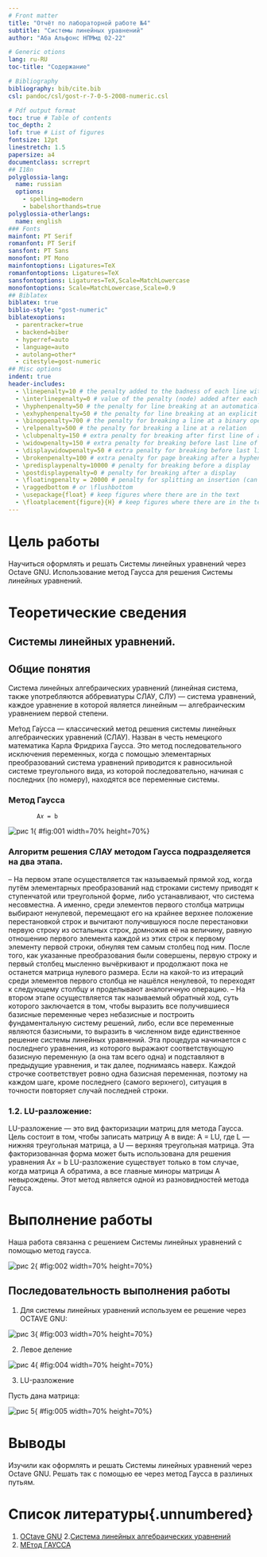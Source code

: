 ```yaml
---
# Front matter
title: "Отчёт по лабораторной работе №4"
subtitle: "Системы линейных уравнений"
author: "Аба Альфонс НПМмд 02-22"

# Generic otions
lang: ru-RU
toc-title: "Содержание"

# Bibliography
bibliography: bib/cite.bib
csl: pandoc/csl/gost-r-7-0-5-2008-numeric.csl

# Pdf output format
toc: true # Table of contents
toc_depth: 2
lof: true # List of figures
fontsize: 12pt
linestretch: 1.5
papersize: a4
documentclass: scrreprt
## I18n
polyglossia-lang:
  name: russian
  options:
	- spelling=modern
	- babelshorthands=true
polyglossia-otherlangs:
  name: english
### Fonts
mainfont: PT Serif
romanfont: PT Serif
sansfont: PT Sans
monofont: PT Mono
mainfontoptions: Ligatures=TeX
romanfontoptions: Ligatures=TeX
sansfontoptions: Ligatures=TeX,Scale=MatchLowercase
monofontoptions: Scale=MatchLowercase,Scale=0.9
## Biblatex
biblatex: true
biblio-style: "gost-numeric"
biblatexoptions:
  - parentracker=true
  - backend=biber
  - hyperref=auto
  - language=auto
  - autolang=other*
  - citestyle=gost-numeric
## Misc options
indent: true
header-includes:
  - \linepenalty=10 # the penalty added to the badness of each line within a paragraph (no associated penalty node) Increasing the value makes tex try to have fewer lines in the paragraph.
  - \interlinepenalty=0 # value of the penalty (node) added after each line of a paragraph.
  - \hyphenpenalty=50 # the penalty for line breaking at an automatically inserted hyphen
  - \exhyphenpenalty=50 # the penalty for line breaking at an explicit hyphen
  - \binoppenalty=700 # the penalty for breaking a line at a binary operator
  - \relpenalty=500 # the penalty for breaking a line at a relation
  - \clubpenalty=150 # extra penalty for breaking after first line of a paragraph
  - \widowpenalty=150 # extra penalty for breaking before last line of a paragraph
  - \displaywidowpenalty=50 # extra penalty for breaking before last line before a display math
  - \brokenpenalty=100 # extra penalty for page breaking after a hyphenated line
  - \predisplaypenalty=10000 # penalty for breaking before a display
  - \postdisplaypenalty=0 # penalty for breaking after a display
  - \floatingpenalty = 20000 # penalty for splitting an insertion (can only be split footnote in standard LaTeX)
  - \raggedbottom # or \flushbottom
  - \usepackage{float} # keep figures where there are in the text
  - \floatplacement{figure}{H} # keep figures where there are in the text
---
```


# Цель работы

Научиться оформлять и решать Системы линейных уравнений через Octave GNU.
Использование метод Гаусса для решения Системы линейных уравнений.

# Теоретические сведения

## Системы линейных уравнений.

## Общие понятия

Система линейных алгебраических уравнений (линейная система, также употребляются аббревиатуры СЛАУ, СЛУ) — система уравнений, каждое уравнение в которой является линейным — алгебраическим уравнением первой степени.

Ме́тод Га́усса — классический метод решения системы линейных алгебраических уравнений (СЛАУ). Назван в честь немецкого математика Карла Фридриха Гаусса. Это метод последовательного исключения переменных, когда с помощью элементарных преобразований система уравнений приводится к равносильной системе треугольного вида, из которой последовательно, начиная с последних (по номеру), находятся все переменные системы.

### Метод Гаусса
            A𝑥 = b

![рис 1](image/3.png){ #fig:001 width=70% height=70%}

### Алгоритм решения СЛАУ методом Гаусса подразделяется на два этапа.

– На первом этапе осуществляется так называемый прямой ход, когда путём элементарных преобразований над строками систему приводят к ступенчатой или треугольной форме, либо устанавливают, что система несовместна. А именно, среди элементов первого столбца матрицы выбирают ненулевой, перемещают его на крайнее верхнее положение перестановкой строк и вычитают получившуюся после перестановки первую строку из остальных строк, домножив её на величину, равную отношению первого элемента каждой из этих строк к первому элементу первой строки, обнуляя тем самым столбец под ним. После того, как указанные преобразования были совершены, первую строку и первый столбец мысленно вычёркивают и продолжают пока не останется матрица нулевого размера. Если на какой-то из итераций среди элементов первого столбца не нашёлся ненулевой, то переходят к следующему столбцу и проделывают аналогичную операцию.
– На втором этапе осуществляется так называемый обратный ход, суть которого заключается в том, чтобы выразить все получившиеся базисные переменные через небазисные и построить фундаментальную систему решений, либо, если все переменные являются базисными, то выразить в численном виде единственное решение системы линейных уравнений. Эта процедура начинается с последнего уравнения, из которого выражают соответствующую базисную переменную (а она там всего одна) и подставляют в предыдущие уравнения, и так далее, поднимаясь наверх. Каждой строчке соответствует ровно одна базисная переменная, поэтому на каждом шаге, кроме последнего (самого верхнего), ситуация в точности повторяет случай последней строки. 

### 1.2. LU-разложение: 

LU-разложение — это вид факторизации матриц для метода Гаусса.
Цель состоит в том, чтобы записать матрицу A в виде:
            A = LU,
где L — нижняя треугольная матрица, а U — верхняя треугольная матрица. Эта факторизованная форма может быть использована для решения уравнения
            A𝑥 = b
LU-разложение существует только в том случае, когда матрица A обратима, а все главные
миноры матрицы A невырождены. Этот метод является одной из разновидностей метода Гаусса.

# Выполнение работы

Наша работа связанна с решением Системы линейных уравнений с помощью метод гаусса.

![рис 2](image/4.png){ #fig:002 width=70% height=70%}

## Последовательность выполнения работы
1. Для системы линейных уравнений используем ее решение через OCTAVE GNU:

![рис 3](image/1.png){ #fig:003 width=70% height=70%}

2. Левое деление

![рис 4](image/1.png){ #fig:004 width=70% height=70%}

3. LU-разложение

Пусть дана матрица:

![рис 5](image/2.png){ #fig:005 width=70% height=70%}

# Выводы

Изучили как оформлять и решать Системы линейных уравнений через Octave GNU. Решать так с помощью ее через метод Гаусса в разлиных путьям.

# Список литературы{.unnumbered}

1. [OCtave GNU](https://octave.org/bugs.html)
2.[Система линейных алгебраических уравнений](https://ru.wikipedia.org/wiki/%D0%A1%D0%B8%D1%81%D1%82%D0%B5%D0%BC%D0%B0_%D0%BB%D0%B8%D0%BD%D0%B5%D0%B9%D0%BD%D1%8B%D1%85_%D0%B0%D0%BB%D0%B3%D0%B5%D0%B1%D1%80%D0%B0%D0%B8%D1%87%D0%B5%D1%81%D0%BA%D0%B8%D1%85_%D1%83%D1%80%D0%B0%D0%B2%D0%BD%D0%B5%D0%BD%D0%B8%D0%B9)
2. [МЕтод ГАУССА ](https://ru.wikipedia.org/wiki/%D0%9C%D0%B5%D1%82%D0%BE%D0%B4_%D0%93%D0%B0%D1%83%D1%81%D1%81%D0%B0)
